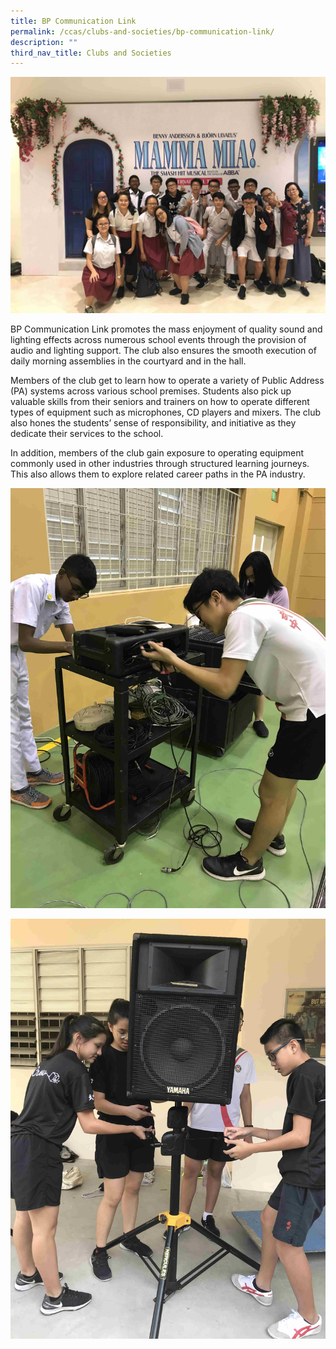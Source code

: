 ```yaml
---
title: BP Communication Link
permalink: /ccas/clubs-and-societies/bp-communication-link/
description: ""
third_nav_title: Clubs and Societies
---
```

![](/images/bpc1.jpeg)

BP Communication Link promotes the mass enjoyment of quality sound and lighting effects across numerous school events through the provision of audio and lighting support. The club also ensures the smooth execution of daily morning assemblies in the courtyard and in the hall.

  

Members of the club get to learn how to operate a variety of Public Address (PA) systems across various school premises. Students also pick up valuable skills from their seniors and trainers on how to operate different types of equipment such as microphones, CD players and mixers. The club also hones the students’ sense of responsibility, and initiative as they dedicate their services to the school.

  

In addition, members of the club gain exposure to operating equipment commonly used in other industries through structured learning journeys. This also allows them to explore related career paths in the PA industry.

  

![](/images/bpc2.jpeg)

![](/images/bpc3.jpeg)